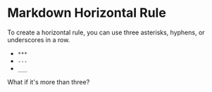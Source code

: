 # Markdown Horizontal Rule

To create a horizontal rule, you can use three asterisks, hyphens, or underscores in a row.

- `***`
- `---`
- `___`

What if it's more than three?

